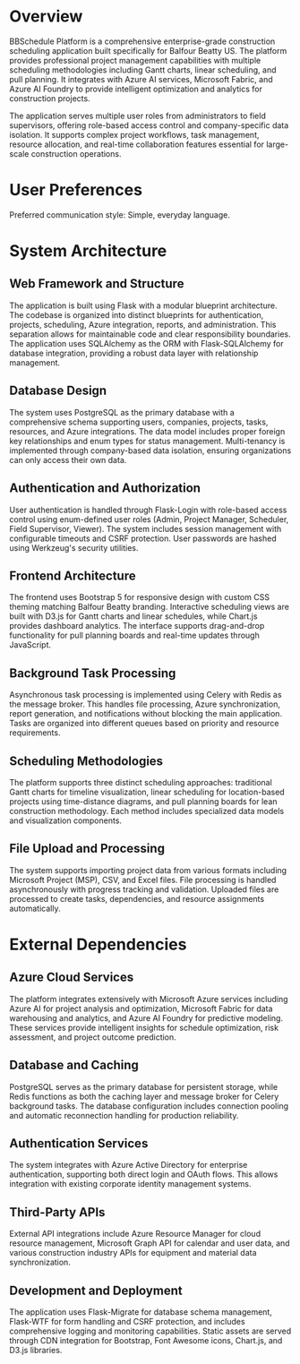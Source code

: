 # Overview

BBSchedule Platform is a comprehensive enterprise-grade construction scheduling application built specifically for Balfour Beatty US. The platform provides professional project management capabilities with multiple scheduling methodologies including Gantt charts, linear scheduling, and pull planning. It integrates with Azure AI services, Microsoft Fabric, and Azure AI Foundry to provide intelligent optimization and analytics for construction projects.

The application serves multiple user roles from administrators to field supervisors, offering role-based access control and company-specific data isolation. It supports complex project workflows, task management, resource allocation, and real-time collaboration features essential for large-scale construction operations.

# User Preferences

Preferred communication style: Simple, everyday language.

# System Architecture

## Web Framework and Structure
The application is built using Flask with a modular blueprint architecture. The codebase is organized into distinct blueprints for authentication, projects, scheduling, Azure integration, reports, and administration. This separation allows for maintainable code and clear responsibility boundaries. The application uses SQLAlchemy as the ORM with Flask-SQLAlchemy for database integration, providing a robust data layer with relationship management.

## Database Design
The system uses PostgreSQL as the primary database with a comprehensive schema supporting users, companies, projects, tasks, resources, and Azure integrations. The data model includes proper foreign key relationships and enum types for status management. Multi-tenancy is implemented through company-based data isolation, ensuring organizations can only access their own data.

## Authentication and Authorization
User authentication is handled through Flask-Login with role-based access control using enum-defined user roles (Admin, Project Manager, Scheduler, Field Supervisor, Viewer). The system includes session management with configurable timeouts and CSRF protection. User passwords are hashed using Werkzeug's security utilities.

## Frontend Architecture
The frontend uses Bootstrap 5 for responsive design with custom CSS theming matching Balfour Beatty branding. Interactive scheduling views are built with D3.js for Gantt charts and linear schedules, while Chart.js provides dashboard analytics. The interface supports drag-and-drop functionality for pull planning boards and real-time updates through JavaScript.

## Background Task Processing
Asynchronous task processing is implemented using Celery with Redis as the message broker. This handles file processing, Azure synchronization, report generation, and notifications without blocking the main application. Tasks are organized into different queues based on priority and resource requirements.

## Scheduling Methodologies
The platform supports three distinct scheduling approaches: traditional Gantt charts for timeline visualization, linear scheduling for location-based projects using time-distance diagrams, and pull planning boards for lean construction methodology. Each method includes specialized data models and visualization components.

## File Upload and Processing
The system supports importing project data from various formats including Microsoft Project (MSP), CSV, and Excel files. File processing is handled asynchronously with progress tracking and validation. Uploaded files are processed to create tasks, dependencies, and resource assignments automatically.

# External Dependencies

## Azure Cloud Services
The platform integrates extensively with Microsoft Azure services including Azure AI for project analysis and optimization, Microsoft Fabric for data warehousing and analytics, and Azure AI Foundry for predictive modeling. These services provide intelligent insights for schedule optimization, risk assessment, and project outcome prediction.

## Database and Caching
PostgreSQL serves as the primary database for persistent storage, while Redis functions as both the caching layer and message broker for Celery background tasks. The database configuration includes connection pooling and automatic reconnection handling for production reliability.

## Authentication Services
The system integrates with Azure Active Directory for enterprise authentication, supporting both direct login and OAuth flows. This allows integration with existing corporate identity management systems.

## Third-Party APIs
External API integrations include Azure Resource Manager for cloud resource management, Microsoft Graph API for calendar and user data, and various construction industry APIs for equipment and material data synchronization.

## Development and Deployment
The application uses Flask-Migrate for database schema management, Flask-WTF for form handling and CSRF protection, and includes comprehensive logging and monitoring capabilities. Static assets are served through CDN integration for Bootstrap, Font Awesome icons, Chart.js, and D3.js libraries.